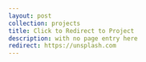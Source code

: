 ```yaml
---
layout: post
collection: projects
title: Click to Redirect to Project
description: with no page entry here
redirect: https://unsplash.com
---
```

